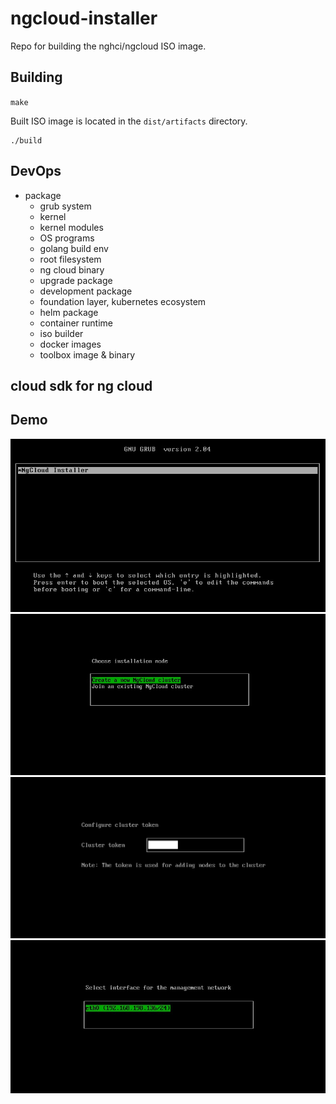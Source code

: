 ngcloud-installer
========

Repo for building the nghci/ngcloud ISO image.

## Building

`make`

Built ISO image is located in the `dist/artifacts` directory.


```shell script
./build
```

## DevOps

- package
    - grub system
    - kernel 
    - kernel modules
    - OS programs
    - golang build env 
    - root filesystem 
    - ng cloud binary
    - upgrade package
    - development package
    - foundation layer, kubernetes ecosystem 
    - helm package 
    - container runtime
    - iso builder
    - docker images 
    - toolbox image & binary


## cloud sdk for ng cloud

## Demo

![01](asset/1.jpeg)
![01](asset/2.jpeg)
![01](asset/3.png)
![01](asset/3.jpeg)